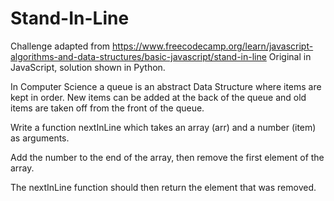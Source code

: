 # Stand-In-Line

Challenge adapted from https://www.freecodecamp.org/learn/javascript-algorithms-and-data-structures/basic-javascript/stand-in-line
Original in JavaScript, solution shown in Python.


In Computer Science a queue is an abstract Data Structure where items are kept in order. New items can be added at the back of the queue and old items are taken off from the front of the queue.

Write a function nextInLine which takes an array (arr) and a number (item) as arguments.

Add the number to the end of the array, then remove the first element of the array.

The nextInLine function should then return the element that was removed.
